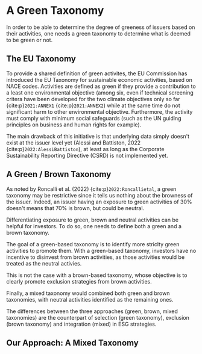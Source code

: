
# A Green Taxonomy

In order to be able to determine the degree of greeness of issuers based on their activities, one needs a green taxonomy to determine what is deemed to be green or not. 

## The EU Taxonomy

To provide a shared definition of green activites, the EU Commission has introduced the EU Taxonomy for sustainable economic activities, based on NACE codes. Activities are defined as green if they provide a contribution to a least one environmental objective (among six, even if technical screening critera have been developed for the two climate objectives only so far {cite:p}`2021:ANNEX1` {cite:p}`2021:ANNEX2`) while at the same time do not significant harm to other environmental objective. Furthermore, the activity must comply with minimum social safeguards (such as the UN guiding principles on business and human rights for example).

The main drawback of this initiative is that underlying data simply doesn't exist at the issuer level yet (Alessi and Battiston, 2022 {cite:p}`2022:AlessiBattiston`), at least as long as the Corporate Sustainability Reporting Directive (CSRD) is not implemented yet.

## A Green / Brown Taxonomy

As noted by Roncalli et al. (2022) {cite:p}`2022:Roncallietal`, a green taxonomy may be restrictive since it tells us nothing about the browness of the issuer. Indeed, an issuer having an exposure to green activities of 30% doesn't means that 70% is brown, but could be neutral.

Differentiating exposure to green, brown and neutral activities can be helpful for investors. To do so, one needs to define both a green and a brown taxonomy. 

The goal of a green-based taxonomy is to identify more striclty green activities to promote them. With a green-based taxonomy, investors have no incentive to disinvest from brown activities, as those activities would be treated as the neutral activies.

This is not the case with a brown-based taxonomy, whose objective is to clearly promote exclusion strategies from brown activities.

Finally, a mixed taxonomy would combined both green and brown taxonomies, with neutral activities identified as the remaining ones.

The differences between the three approaches (green, brown, mixed taxonomies) are the counterpart of selection (green taxonomy), exclusion (brown taxonomy) and integration (mixed) in ESG strategies.

## Our Approach: A Mixed Taxonomy

